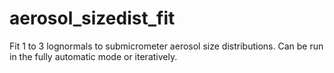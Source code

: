 # aerosol_sizedist_fit
Fit 1 to 3 lognormals to submicrometer aerosol size distributions. 
Can be run in the fully automatic mode or iteratively.  

